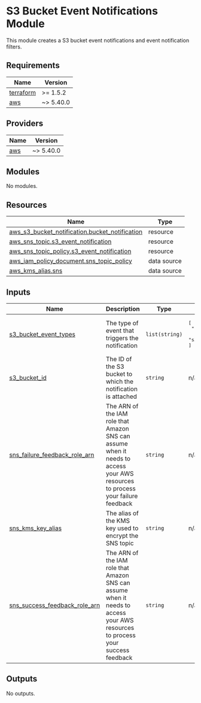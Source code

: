 # S3 Bucket Event Notifications Module

This module creates a S3 bucket event notifications and event notification filters.

<!-- BEGIN_TF_DOCS -->
## Requirements

| Name | Version |
|------|---------|
| <a name="requirement_terraform"></a> [terraform](#requirement\_terraform) | >= 1.5.2 |
| <a name="requirement_aws"></a> [aws](#requirement\_aws) | ~> 5.40.0 |

## Providers

| Name | Version |
|------|---------|
| <a name="provider_aws"></a> [aws](#provider\_aws) | ~> 5.40.0 |

## Modules

No modules.

## Resources

| Name | Type |
|------|------|
| [aws_s3_bucket_notification.bucket_notification](https://registry.terraform.io/providers/hashicorp/aws/latest/docs/resources/s3_bucket_notification) | resource |
| [aws_sns_topic.s3_event_notification](https://registry.terraform.io/providers/hashicorp/aws/latest/docs/resources/sns_topic) | resource |
| [aws_sns_topic_policy.s3_event_notification](https://registry.terraform.io/providers/hashicorp/aws/latest/docs/resources/sns_topic_policy) | resource |
| [aws_iam_policy_document.sns_topic_policy](https://registry.terraform.io/providers/hashicorp/aws/latest/docs/data-sources/iam_policy_document) | data source |
| [aws_kms_alias.sns](https://registry.terraform.io/providers/hashicorp/aws/latest/docs/data-sources/kms_alias) | data source |

## Inputs

| Name | Description | Type | Default | Required |
|------|-------------|------|---------|:--------:|
| <a name="input_s3_bucket_event_types"></a> [s3\_bucket\_event\_types](#input\_s3\_bucket\_event\_types) | The type of event that triggers the notification | `list(string)` | <pre>[<br>  "s3:ObjectRemoved:*",<br>  "s3:ObjectAcl:Put"<br>]</pre> | no |
| <a name="input_s3_bucket_id"></a> [s3\_bucket\_id](#input\_s3\_bucket\_id) | The ID of the S3 bucket to which the notification is attached | `string` | n/a | yes |
| <a name="input_sns_failure_feedback_role_arn"></a> [sns\_failure\_feedback\_role\_arn](#input\_sns\_failure\_feedback\_role\_arn) | The ARN of the IAM role that Amazon SNS can assume when it needs to access your AWS resources to process your failure feedback | `string` | n/a | yes |
| <a name="input_sns_kms_key_alias"></a> [sns\_kms\_key\_alias](#input\_sns\_kms\_key\_alias) | The alias of the KMS key used to encrypt the SNS topic | `string` | n/a | yes |
| <a name="input_sns_success_feedback_role_arn"></a> [sns\_success\_feedback\_role\_arn](#input\_sns\_success\_feedback\_role\_arn) | The ARN of the IAM role that Amazon SNS can assume when it needs to access your AWS resources to process your success feedback | `string` | n/a | yes |

## Outputs

No outputs.
<!-- END_TF_DOCS -->
